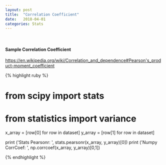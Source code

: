 ```yaml
---
layout: post
title:  "Correlation Coefficient"
date:   2018-04-01
categories: Stats
---
```

<br />
<h4>Sample Correlation Coefficient</h4>

<a href="https://en.wikipedia.org/wiki/Correlation_and_dependence#Pearson's_product-moment_coefficient">
https://en.wikipedia.org/wiki/Correlation_and_dependence#Pearson's_product-moment_coefficient
</a>
</p>

{% highlight ruby %}
# from scipy import stats
# from statistics import variance

x_array = [row[0] for row in dataset]
y_array = [row[1] for row in dataset]


print ('Stats Pearsonr: ', stats.pearsonr(x_array, y_array)[0])
print ('Numpy CorrCoef: ', np.corrcoef(x_array, y_array)[0,1])

{% endhighlight %}
